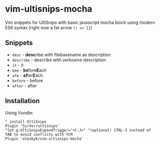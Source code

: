 # vim-ultisnips-mocha
Vim snippets for UltiSnips with basic javascript mocha block using modern ES6 syntax (right now a fat arrow `() => {}`)

## Snippets
* `desc` - **desc**ribe with filebasename as description
* `describe` - describe with verbosive description
* `it` - it
* `bee` - **be**fore**E**ach
* `afe` - **af**ter**E**ach
* `before` - before
* `after` - after

## Installation
Using Vundle:
```
" install UltiSnips
Plugin 'SirVer/ultisnips'
"let g:UltiSnipsExpandTrigger="<C-J>" "(optional) CTRL-J instead of TAB to avoid conflicts with YCM
Plugin 'alexbyk/vim-ultisnips-mocha'
```

